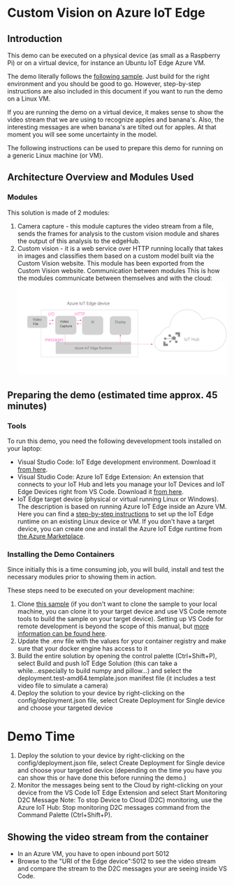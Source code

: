 # Custom Vision on Azure IoT Edge
## Introduction
This demo can be executed on a physical device (as small as a Raspberry Pi) or on a virtual device, for instance an Ubuntu IoT Edge Azure VM.

The demo literally follows the [following sample](https://azure.microsoft.com/en-us/resources/samples/custom-vision-service-iot-edge-raspberry-pi/). Just build for the right environment and you should be good to go. However, step-by-step instructions are also included in this document if you want to run the demo on a Linux VM.

If you are running the demo on a virtual device, it makes sense to show the video stream that we are using to recognize apples and banana's. Also, the interesting messages are when banana's are tilted out for apples. At that moment you will see some uncertainty in the model.

The following instructions can be used to prepare this demo for running on a generic Linux machine (or VM).

## Architecture Overview and Modules Used
### Modules
This solution is made of 2 modules:
1) Camera capture - this module captures the video stream from a file, sends the frames for analysis to the custom vision module and shares the output of this analysis to the edgeHub.
1) Custom vision - it is a web service over HTTP running locally that takes in images and classifies them based on a custom model built via the Custom Vision website. This module has been exported from the Custom Vision website. 
Communication between modules
This is how the modules communicate between themselves and with the cloud:
![ScreenShot](Images/AICustomVisionDemoArchitecture.png)
## Preparing the demo (estimated time approx. 45 minutes)
### Tools
To run this demo, you need the following devevelopment tools installed on your laptop:
- Visual Studio Code: IoT Edge development environment. Download it [from here](https://code.visualstudio.com/).
- Visual Studio Code: Azure IoT Edge Extension: An extension that connects to your IoT Hub and lets you manage your IoT Devices and IoT Edge Devices right from VS Code. Download it [from here](https://marketplace.visualstudio.com/items?itemName=vsciot-vscode.azure-iot-edge).
- IoT Edge target device (physical or virtual running Linux or Windows). The description is based on running Azure IoT Edge inside an Azure VM. Here you can find a [step-by-step instructions](https://docs.microsoft.com/en-us/azure/iot-edge/how-to-install-iot-edge-linux) to set up the IoT Edge runtime on an existing Linux device or VM. If you don't have a target device, you can create one and install the Azure IoT Edge runtime from [the Azure Marketplace](https://docs.microsoft.com/en-us/azure/iot-edge/how-to-install-iot-edge-ubuntuvm).
### Installing the Demo Containers
Since initially this is a time consuming job, you will build, install and test the necessary modules prior to showing them in action.

These steps need to be executed on your development machine:
1) Clone [this sample](https://github.com/Azure-Samples/Custom-vision-service-iot-edge-raspberry-pi/tree/master/) (if you don't want to clone the sample to your local machine, you can clone it to your target device and use VS Code remote tools to build the sample on your target device). Setting up VS Code for remote development is beyond the scope of this manual, but [more information can be found here](https://code.visualstudio.com/docs/remote/remote-overview).
2) Update the .env file with the values for your container registry and make sure that your docker engine has access to it
3) Build the entire solution by opening the control palette (Ctrl+Shift+P), select Build and push IoT Edge Solution (this can take a while...especially to build numpy and pillow...) and select the deployment.test-amd64.template.json manifest file (it includes a test video file to simulate a camera)
1) Deploy the solution to your device by right-clicking on the config/deployment.json file, select Create Deployment for Single device and choose your targeted device

# Demo Time
1) Deploy the solution to your device by right-clicking on the config/deployment.json file, select Create Deployment for Single device and choose your targeted device (depending on the time you have you can show this or have done this before running the demo.)
1) Monitor the messages being sent to the Cloud by right-clicking on your device from the VS Code IoT Edge Extension and select Start Monitoring D2C Message
Note: To stop Device to Cloud (D2C) monitoring, use the Azure IoT Hub: Stop monitoring D2C messages command from the Command Palette (Ctrl+Shift+P).

## Showing the video stream from the container
- In an Azure VM, you have to open inbound port 5012
- Browse to the "URI of the Edge device":5012 to see the video stream and compare the stream to the D2C messages your are seeing inside VS Code.

